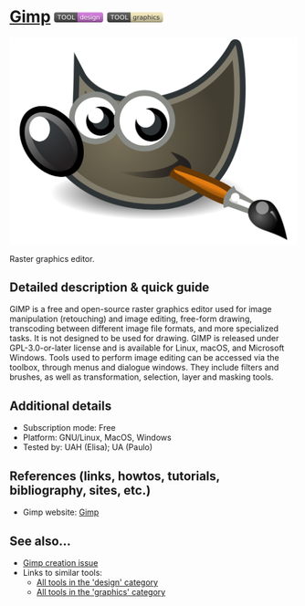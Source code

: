 # [Gimp](http://www.gimp.org.es/)  [<img src="images/design.png" align="bottom">](https://github.com/e-CLOSE/Toolbox/issues?q=label%3A01_TOOL+label%3Adesign) [<img src="images/graphics.png" align="bottom">](https://github.com/e-CLOSE/Toolbox/issues?q=label%3A01_TOOL+label%3Agraphics)

![Gimp logo](images/GIMP-Wilbur-Vector-Logo-Large-1520.png)

Raster graphics editor.


## Detailed description & quick guide

GIMP is a free and open-source raster graphics editor used for image manipulation (retouching) and image editing, free-form drawing, transcoding between different image file formats, and more specialized tasks. It is not designed to be used for drawing. GIMP is released under GPL-3.0-or-later license and is available for Linux, macOS, and Microsoft Windows. Tools used to perform image editing can be accessed via the toolbox, through menus and dialogue windows. They include filters and brushes, as well as transformation, selection, layer and masking tools.


## Additional details

- Subscription mode: Free
- Platform: GNU/Linux, MacOS, Windows
- Tested by: UAH (Elisa); UA (Paulo)


## References (links, howtos, tutorials, bibliography, sites, etc.)

- Gimp website: [Gimp](http://www.gimp.org.es/)


## See also...

- [Gimp creation issue](https://github.com/e-CLOSE/Toolbox/issues/140)
- Links to similar tools:
  - [All tools in the 'design' category](https://github.com/e-CLOSE/Toolbox/issues?q=label%3A01_TOOL+label%3Adesign)
  - [All tools in the 'graphics' category](https://github.com/e-CLOSE/Toolbox/issues?q=label%3A01_TOOL+label%3Agraphics)
